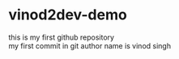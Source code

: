 # vinod2dev-demo
this is my first github repository 
<br>
my first commit in git
author name is vinod singh
